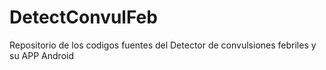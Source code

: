 # DetectConvulFeb
Repositorio de los codigos fuentes del Detector de convulsiones febriles y su APP Android
